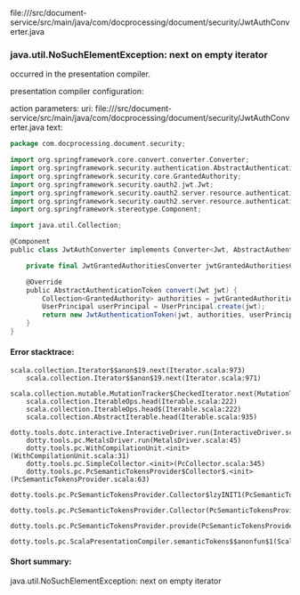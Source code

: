 file://<WORKSPACE>/src/document-service/src/main/java/com/docprocessing/document/security/JwtAuthConverter.java
### java.util.NoSuchElementException: next on empty iterator

occurred in the presentation compiler.

presentation compiler configuration:


action parameters:
uri: file://<WORKSPACE>/src/document-service/src/main/java/com/docprocessing/document/security/JwtAuthConverter.java
text:
```scala
package com.docprocessing.document.security;

import org.springframework.core.convert.converter.Converter;
import org.springframework.security.authentication.AbstractAuthenticationToken;
import org.springframework.security.core.GrantedAuthority;
import org.springframework.security.oauth2.jwt.Jwt;
import org.springframework.security.oauth2.server.resource.authentication.JwtAuthenticationToken;
import org.springframework.security.oauth2.server.resource.authentication.JwtGrantedAuthoritiesConverter;
import org.springframework.stereotype.Component;

import java.util.Collection;

@Component
public class JwtAuthConverter implements Converter<Jwt, AbstractAuthenticationToken> {

    private final JwtGrantedAuthoritiesConverter jwtGrantedAuthoritiesConverter = new JwtGrantedAuthoritiesConverter();

    @Override
    public AbstractAuthenticationToken convert(Jwt jwt) {
        Collection<GrantedAuthority> authorities = jwtGrantedAuthoritiesConverter.convert(jwt);
        UserPrincipal userPrincipal = UserPrincipal.create(jwt);
        return new JwtAuthenticationToken(jwt, authorities, userPrincipal);
    }
}

```



#### Error stacktrace:

```
scala.collection.Iterator$$anon$19.next(Iterator.scala:973)
	scala.collection.Iterator$$anon$19.next(Iterator.scala:971)
	scala.collection.mutable.MutationTracker$CheckedIterator.next(MutationTracker.scala:76)
	scala.collection.IterableOps.head(Iterable.scala:222)
	scala.collection.IterableOps.head$(Iterable.scala:222)
	scala.collection.AbstractIterable.head(Iterable.scala:935)
	dotty.tools.dotc.interactive.InteractiveDriver.run(InteractiveDriver.scala:164)
	dotty.tools.pc.MetalsDriver.run(MetalsDriver.scala:45)
	dotty.tools.pc.WithCompilationUnit.<init>(WithCompilationUnit.scala:31)
	dotty.tools.pc.SimpleCollector.<init>(PcCollector.scala:345)
	dotty.tools.pc.PcSemanticTokensProvider$Collector$.<init>(PcSemanticTokensProvider.scala:63)
	dotty.tools.pc.PcSemanticTokensProvider.Collector$lzyINIT1(PcSemanticTokensProvider.scala:63)
	dotty.tools.pc.PcSemanticTokensProvider.Collector(PcSemanticTokensProvider.scala:63)
	dotty.tools.pc.PcSemanticTokensProvider.provide(PcSemanticTokensProvider.scala:88)
	dotty.tools.pc.ScalaPresentationCompiler.semanticTokens$$anonfun$1(ScalaPresentationCompiler.scala:109)
```
#### Short summary: 

java.util.NoSuchElementException: next on empty iterator